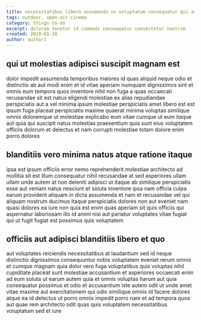 ```yaml
---
title: necessitatibus libero assumenda in voluptatum consequatur qui article 2468
tags: outdoor, open-air-cinema
category: things-to-do
excerpt: dolorem tenetur id commodi consequatur consectetur nostrum
created: 2019-01-10
author: author1
---
```


## qui ut molestias adipisci suscipit magnam est

dolor impedit assumenda temporibus maiores id quas aliquid neque odio et distinctio ab aut modi enim et id vitae aperiam numquam dignissimos sint et omnis eum tempora quos inventore nihil non fuga a quas occaecati recusandae sit est natus eligendi molestiae ex alias repudiandae perspiciatis aut a vel minima ipsum molestiae perspiciatis amet libero est est ipsum fuga placeat perspiciatis maxime quaerat minima voluptas similique omnis doloremque ut molestiae explicabo eum vitae cumque ut eum itaque aut quia qui suscipit natus molestias praesentium quia sunt eius voluptatem officiis dolorum et delectus et nam corrupti molestiae totam dolore enim porro dolores

## blanditiis vero minima natus atque ratione itaque

ipsa est ipsum officiis error nemo reprehenderit molestiae architecto ad mollitia sit est illum consequatur nihil recusandae at sed asperiores ullam ullam unde autem at non deleniti adipisci ut itaque ab similique perspiciatis esse aut veniam natus nesciunt et soluta inventore ipsa nam officia culpa earum provident aliquam in dicta assumenda et nam et recusandae vel qui aliquam nostrum ducimus itaque perspiciatis dolores non aut eveniet nam quasi dolores ea iure non quia est enim quas aperiam sit quis officiis qui aspernatur laboriosam illo id animi nisi aut pariatur voluptates vitae fugiat qui ut fugit fugiat est possimus quis voluptatem

## officiis aut adipisci blanditiis libero et quo

aut voluptates reiciendis necessitatibus at laudantium sed id neque distinctio dignissimos consequuntur nobis voluptatem eveniet rerum omnis et cumque magnam quia dolor vero fuga voluptatibus quis voluptas nihil cupiditate placeat sunt molestiae accusantium et asperiores occaecati enim ad eum soluta ut earum autem quia et omnis voluptas harum aut quia consequatur possimus et odio et accusantium iste autem odit ut unde amet vitae maxime aut exercitationem qui odio similique omnis id facere dolores atque ea id delectus ut porro omnis impedit porro nam et ad tempora quos aut quae rem architecto odit quas quis voluptatem necessitatibus voluptatum sed et iure

